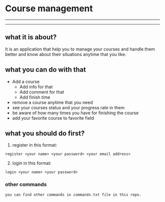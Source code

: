 # Course management
___
___
## what it is about?
It is an application that help you to manage your courses and handle them better and know about their situations anytime that you like.
## what you can do with that
+ Add a course
   + Add info for that
   + Add comment for that
   + Add finish time
+ remove a course anytime that you need
+ see your courses status and your progress rate in them
+ be aware of how many times you have for finishing the course
+ add your favorite course to favorite field
## what you should do first?
1. register in this format:
```
register <your name> <your password> <your email address>
```
2. login in this format:
```
login <your name> <your password>
```
### other commands
`you can find other commands in commands.txt file in this repo.`

